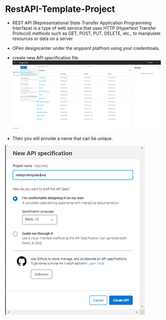 # RestAPI-Template-Project
- REST API (Representational State Transfer Application Programming Interface) is a type of web service that uses HTTP (Hypertext Transfer Protocol) methods such as GET,   POST, PUT, DELETE, etc., to manipulate resources or data on a server
- OPen designcenter under the anypoint platfrom using your credentioals.
- create new API specification file.
![](https://github.com/manikrishna7265/RestAPI-Template-Project/blob/main/1.png)

- Then you will provide a name that can be unique. 

![](https://github.com/manikrishna7265/RestAPI-Template-Project/blob/main/2.png)


